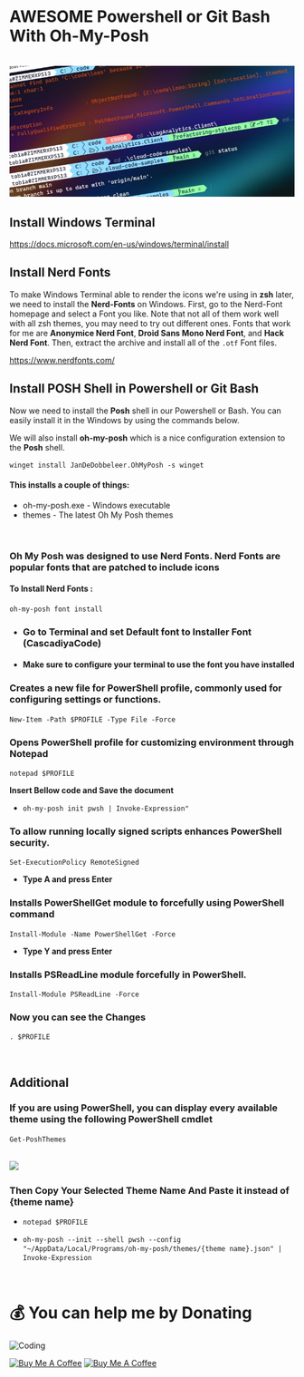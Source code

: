 # AWESOME Powershell or Git Bash With Oh-My-Posh
<br>

<img src="./Resources/title.webp">

## Install Windows Terminal

https://docs.microsoft.com/en-us/windows/terminal/install
<br>

## Install Nerd Fonts

To make Windows Terminal able to render the icons we're using in **zsh** later, we need to install the **Nerd-Fonts** on Windows. First, go to the Nerd-Font homepage and select a Font you like. Note that not all of them work well with all zsh themes, you may need to try out different ones. Fonts that work for me are **Anonymice Nerd Font**, **Droid Sans Mono Nerd Font**, and **Hack Nerd Font**. Then, extract the archive and install all of the `.otf` Font files.

https://www.nerdfonts.com/
<br>
## Install POSH Shell in Powershell or Git Bash

Now we need to install the **Posh** shell in our Powershell or Bash. You can easily install it in the Windows by using the commands below.

We will also install **oh-my-posh** which is a nice configuration extension to the **Posh** shell. <br>

```
winget install JanDeDobbeleer.OhMyPosh -s winget
```
#### This installs a couple of things:

- oh-my-posh.exe - Windows executable
- themes - The latest Oh My Posh themes

<br>

### Oh My Posh was designed to use Nerd Fonts. Nerd Fonts are popular fonts that are patched to include icons

#### To Install Nerd Fonts :

```
oh-my-posh font install 
```
- ### Go to Terminal and set Default font to Installer Font (CascadiyaCode)
- #### Make sure to configure your terminal to use the font you have installed


### Creates a new file for PowerShell profile, commonly used for configuring settings or functions.

```
New-Item -Path $PROFILE -Type File -Force
```

### Opens PowerShell profile for customizing environment through Notepad

```
notepad $PROFILE
```
**Insert Bellow code and Save the document**

- ```
  oh-my-posh init pwsh | Invoke-Expression"
  ```
### To allow running locally signed scripts enhances PowerShell security.

```
Set-ExecutionPolicy RemoteSigned
```
- **Type A and press Enter**

### Installs PowerShellGet module to forcefully using PowerShell command

```
Install-Module -Name PowerShellGet -Force
```
- **Type Y and press Enter**

### Installs PSReadLine module forcefully in PowerShell.

```
Install-Module PSReadLine -Force
```

### Now you can see the Changes

```
. $PROFILE
```
<br/>

## Additional

### If you are using PowerShell, you can display every available theme using the following PowerShell cmdlet

```
Get-PoshThemes
```
<br/>

<img src="./Resources/themes.webp">

### Then Copy Your Selected Theme Name And Paste it instead of  {theme name}

-  ```
   notepad $PROFILE
   ```

- ```
  oh-my-posh --init --shell pwsh --config "~/AppData/Local/Programs/oh-my-posh/themes/{theme name}.json" | Invoke-Expression
   ```

<br/>

# 💰 You can help me by Donating
<img align="center" alt="Coding" width="400" src="https://github.com/pasinduljay/pasinduljay/blob/main/Resources/user2.gif">

<a href="https://buymeacoffee.com/pasinduljay" target="_blank"><img src="https://cdn.buymeacoffee.com/buttons/v2/default-yellow.png" alt="Buy Me A Coffee" height="50px" ></a>
<a href="https://paypal.me/980822" target="_blank"><img src="https://img.shields.io/badge/PayPal-00457C?style=for-the-badge&logo=paypal&logoColor=white" alt="Buy Me A Coffee" height="50px" >
<br><br>
